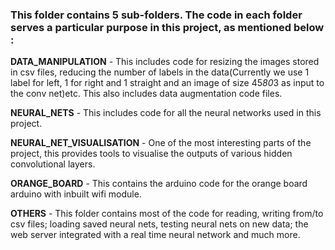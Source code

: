 ### This folder contains 5 sub-folders. The code in each folder serves a particular purpose in this project, as mentioned below : ###

**DATA_MANIPULATION** - This includes code for resizing the images stored in csv files, reducing the number of labels in the data(Currently we use 1 label for left, 1 for right and 1 straight and an image of size 45*80*3 as input to the conv net)etc. This also includes data augmentation code files.

**NEURAL_NETS** - This includes code for all the neural networks used in this project.

**NEURAL_NET_VISUALISATION** - One of the most interesting parts of the project, this provides tools to visualise the outputs of various hidden convolutional layers. 

**ORANGE_BOARD** - This contains the arduino code for the orange board arduino with inbuilt wifi module.

**OTHERS** -  This folder contains most of the code for reading, writing from/to csv files; loading saved neural nets, testing neural nets on new data; the web server integrated with a real time neural network and much more.